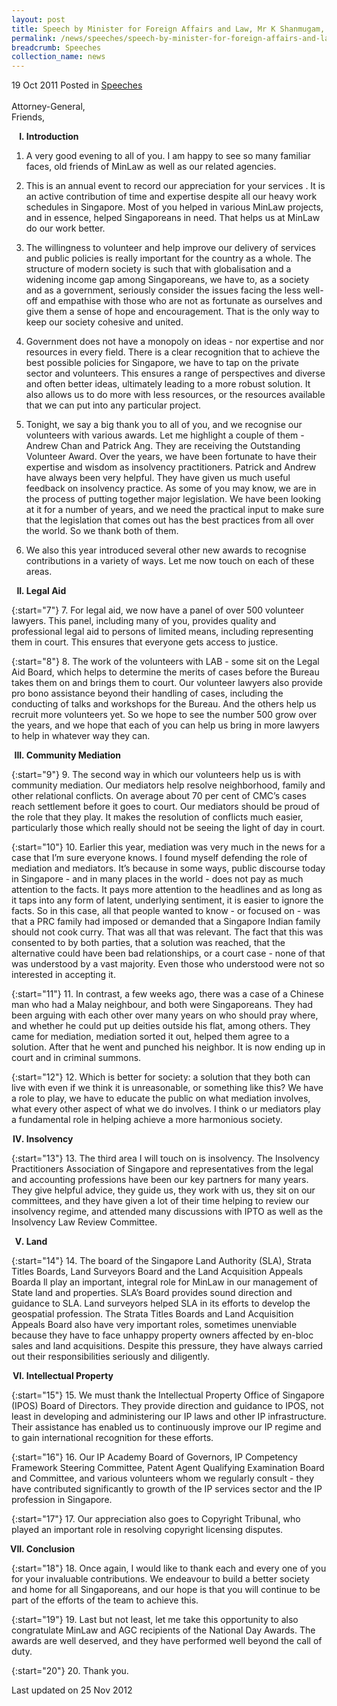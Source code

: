 ```yaml
---
layout: post
title: Speech by Minister for Foreign Affairs and Law, Mr K Shanmugam, at the Ministry of Law Appreciation Dinner 2011
permalink: /news/speeches/speech-by-minister-for-foreign-affairs-and-law-mr-k-shanmugam-at-the-ministry-of-law-appreciation
breadcrumb: Speeches
collection_name: news
---
```


19 Oct 2011 Posted in [Speeches](/news/speeches)
<br>  
Attorney-General,  
Friends,


<ol style="list-style-type: upper-roman;font-weight:bold;">
<li>Introduction</li>
</ol>

1. A very good evening to all of you. I am happy to see so many familiar faces, old friends of MinLaw as well as our related agencies.

2. This is an annual event to record our appreciation for your services . It is an active contribution of time and expertise despite all our heavy work schedules in Singapore. Most of you helped in various MinLaw projects, and in essence, helped Singaporeans in need. That helps us at MinLaw do our work better.

3. The willingness to volunteer and help improve our delivery of services and public policies is really important for the country as a whole. The structure of modern society is such that with globalisation and a widening income gap among Singaporeans, we have to, as a society and as a government, seriously consider the issues facing the less well-off and empathise with those who are not as fortunate as ourselves and give them a sense of hope and encouragement. That is the only way to keep our society cohesive and united.

4. Government does not have a monopoly on ideas - nor expertise and nor resources in every field. There is a clear recognition that to achieve the best possible policies for Singapore, we have to tap on the private sector and volunteers. This ensures a range of perspectives and diverse and often better ideas, ultimately leading to a more robust solution. It also allows us to do more with less resources, or the resources available that we can put into any particular project.

5. Tonight, we say a big thank you to all of you, and we recognise our volunteers with various awards. Let me highlight a couple of them - Andrew Chan and Patrick Ang. They are receiving the Outstanding Volunteer Award. Over the years, we have been fortunate to have their expertise and wisdom as insolvency practitioners. Patrick and Andrew have always been very helpful. They have given us much useful feedback on insolvency practice. As some of you may know, we are in the process of putting together major legislation. We have been looking at it for a number of years, and we need the practical input to make sure that the legislation that comes out has the best practices from all over the world. So we thank both of them.

6. We also this year introduced several other new awards to recognise contributions in a variety of ways. Let me now touch on each of these areas.


<ol start="2" style="list-style-type: upper-roman;font-weight:bold;">
<li> Legal Aid</li>
</ol>

{:start="7"}
7. For legal aid, we now have a panel of over 500 volunteer lawyers. This panel, including many of you, provides quality and professional legal aid to persons of limited means, including representing them in court. This ensures that everyone gets access to justice.

{:start="8"}
8. The work of the volunteers with LAB - some sit on the Legal Aid Board, which helps to determine the merits of cases before the Bureau takes them on and brings them to court. Our volunteer lawyers also provide pro bono assistance beyond their handling of cases, including the conducting of talks and workshops for the Bureau. And the others help us recruit more volunteers yet. So we hope to see the number 500 grow over the years, and we hope that each of you can help us bring in more lawyers to help in whatever way they can.

<ol start="3" style="list-style-type: upper-roman;font-weight:bold;">
<li>Community Mediation</li>
</ol>

{:start="9"}
9. The second way in which our volunteers help us is with community mediation. Our mediators help resolve neighborhood, family and other relational conflicts. On average about 70 per cent of CMC’s cases reach settlement before it goes to court. Our mediators should be proud of the role that they play. It makes the resolution of conflicts much easier, particularly those which really should not be seeing the light of day in court.

{:start="10"}
10. Earlier this year, mediation was very much in the news for a case that I’m sure everyone knows. I found myself defending the role of mediation and mediators. It’s because in some ways, public discourse today in Singapore - and in many places in the world - does not pay as much attention to the facts. It pays more attention to the headlines and as long as it taps into any form of latent, underlying sentiment, it is easier to ignore the facts. So in this case, all that people wanted to know - or focused on - was that a PRC family had imposed or demanded that a Singapore Indian family should not cook curry. That was all that was relevant. The fact that this was consented to by both parties, that a solution was reached, that the alternative could have been bad relationships, or a court case - none of that was understood by a vast majority. Even those who understood were not so interested in accepting it.

{:start="11"}
11. In contrast, a few weeks ago, there was a case of a Chinese man who had a Malay neighbour, and both were Singaporeans. They had been arguing with each other over many years on who should pray where, and whether he could put up deities outside his flat, among others. They came for mediation, mediation sorted it out, helped them agree to a solution. After that he went and punched his neighbor. It is now ending up in court and in criminal summons.

{:start="12"}
12. Which is better for society: a solution that they both can live with even if we think it is unreasonable, or something like this? We have a role to play, we have to educate the public on what mediation involves, what every other aspect of what we do involves. I think o ur mediators play a fundamental role in helping achieve a more harmonious society.



<ol start="4" style="list-style-type: upper-roman;font-weight:bold;">
<li> Insolvency</li>
</ol>

{:start="13"}
13. The third area I will touch on is insolvency. The Insolvency Practitioners Association of Singapore and representatives from the legal and accounting professions have been our key partners for many years. They give helpful advice, they guide us, they work with us, they sit on our committees, and they have given a lot of their time helping to review our insolvency regime, and attended many discussions with IPTO as well as the Insolvency Law Review Committee.


<ol start="5" style="list-style-type: upper-roman; font-weight:bold;">
<li> Land</li>
</ol>

{:start="14"}
14. The board of the Singapore Land Authority (SLA), Strata Titles Boards, Land Surveyors Board and the Land Acquisition Appeals Boarda ll play an important, integral role for MinLaw in our management of State land and properties. SLA’s Board provides sound direction and guidance to SLA. Land surveyors helped SLA in its efforts to develop the geospatial profession. The Strata Titles Boards and Land Acquisition Appeals Board also have very important roles, sometimes unenviable because they have to face unhappy property owners affected by en-bloc sales and land acquisitions. Despite this pressure, they have always carried out their responsibilities seriously and diligently.

<ol start="6" style="list-style-type: upper-roman; font-weight:bold;">
<li> Intellectual Property</li>
</ol>

{:start="15"}
15. We must thank the Intellectual Property Office of Singapore (IPOS) Board of Directors. They provide direction and guidance to IPOS, not least in developing and administering our IP laws and other IP infrastructure. Their assistance has enabled us to continuously improve our IP regime and to gain international recognition for these efforts. 

{:start="16"}
16. Our IP Academy Board of Governors, IP Competency Framework Steering Committee, Patent Agent Qualifying Examination Board and Committee, and various volunteers whom we regularly consult - they have contributed significantly to growth of the IP services sector and the IP profession in Singapore. 

{:start="17"}
17. Our appreciation also goes to Copyright Tribunal, who played an important role in resolving copyright licensing disputes.


<ol start="7" style="list-style-type: upper-roman; font-weight:bold;">
<li>Conclusion</li>
</ol>

{:start="18"}
18. Once again, I would like to thank each and every one of you for your invaluable contributions. We endeavour to build a better society and home for all Singaporeans, and our hope is that you will continue to be part of the efforts of the team to achieve this.

{:start="19"}
19. Last but not least, let me take this opportunity to also congratulate MinLaw and AGC recipients of the National Day Awards. The awards are well deserved, and they have performed well beyond the call of duty.

{:start="20"}
20. Thank you.                       


<p class="right-side-updated">Last updated on 25 Nov 2012</p> 
